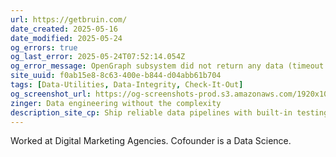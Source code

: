 ```yaml
---
url: https://getbruin.com/
date_created: 2025-05-16
date_modified: 2025-05-24
og_errors: true
og_last_error: 2025-05-24T07:52:14.054Z
og_error_message: OpenGraph subsystem did not return any data (timeout or crash).
site_uuid: f0ab15e8-8c63-400e-b844-d04abb61b704
tags: [Data-Utilities, Data-Integrity, Check-It-Out]
og_screenshot_url: https://og-screenshots-prod.s3.amazonaws.com/1920x1080/80/false/23af8e0aebe45aa92a79f2d34cfc8a6b52c8c6f3c4facfc2c5f54ccad82fd485.jpeg
zinger: Data engineering without the complexity
description_site_cp: Ship reliable data pipelines with built-in testing, documentation, and monitoring.
---
```


Worked at Digital Marketing Agencies. 
Cofounder is a Data Science. 
